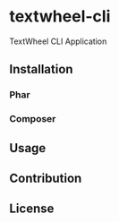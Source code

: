 # textwheel-cli
TextWheel CLI Application

## Installation

### Phar

### Composer

## Usage

## Contribution

## License

